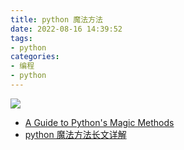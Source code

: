 ```yaml
---
title: python 魔法方法
date: 2022-08-16 14:39:52
tags:
- python
categories:
- 编程
- python
---
```



![](1.png)


- [A Guide to Python's Magic Methods](https://rszalski.github.io/magicmethods/)
- [python 魔法方法长文详解](https://segmentfault.com/a/1190000040286979)
